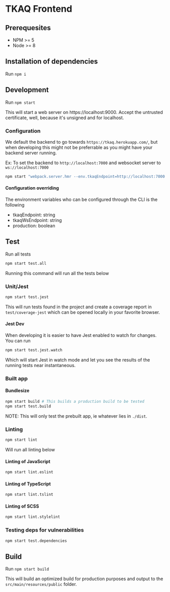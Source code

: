 # TKAQ Frontend

## Prerequesites

- NPM >= 5
- Node >= 8

## Installation of dependencies

Run `npm i`

## Development

Run `npm start`

This will start a web server on https://localhost:9000. Accept the untrusted certificate, well, because it's unsigned and for localhost.

### Configuration

We default the backend to go towards `https://tkaq.herokuapp.com/`, but when developing this might not be preferrable as you might have your backend server running.

Ex: To set the backend to `http://localhost:7000` and websocket server to `ws://localhost:7000`

```bash
npm start "webpack.server.hmr --env.tkaqEndpoint=http://localhost:7000 --env.tkaqWsEndpoint=ws://localhost:7000"
```

#### Configuration overriding

The environment variables who can be configured through the CLI is the following

- tkaqEndpoint: string
- tkaqWsEndpoint: string
- production: boolean

## Test

Run all tests

```bash
npm start test.all
```

Running this command will run all the tests below

### Unit/Jest

```bash
npm start test.jest
```

This will run tests found in the project and create a coverage report in `test/coverage-jest` which can be opened locally in your favorite browser.

#### Jest Dev

When developing it is easier to have Jest enabled to watch for changes. You can run

```bash
npm start test.jest.watch
```

Which will start Jest in watch mode and let you see the results of the running tests near instantaneous.

### Built app

#### Bundlesize

```bash
npm start build # This builds a production build to be tested
npm start test.build
```

NOTE: This will only test the prebuilt app, ie whatever lies in `./dist`.

### Linting

```bash
npm start lint
```

Will run all linting below

#### Linting of JavaScript

```bash
npm start lint.eslint
```

#### Linting of TypeScript

```bash
npm start lint.tslint
```

#### Linting of SCSS

```bash
npm start lint.stylelint
```

### Testing deps for vulnerabilities

```bash
npm start test.dependencies
```

## Build

Run `npm start build`

This will build an optimized build for production purposes and output to the `src/main/resources/public` folder.
